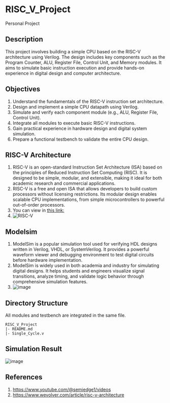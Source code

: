# RISC_V_Project
Personal Project

## Description
This project involves building a simple CPU based on the RISC-V architecture using Verilog. The design includes key components such as the Program Counter, ALU, Register File, Control Unit, and Memory modules. It aims to simulate basic instruction execution and provide hands-on experience in digital design and computer architecture.

## Objectives
1. Understand the fundamentals of the RISC-V instruction set architecture.
2. Design and implement a simple CPU datapath using Verilog.
3. Simulate and verify each component module (e.g., ALU, Register File, Control Unit).
4. Integrate all modules to execute basic RISC-V instructions.
5. Gain practical experience in hardware design and digital system simulation.
6. Prepare a functional testbench to validate the entire CPU design.

## RISC-V Architecture
1. RISC-V is an open-standard Instruction Set Architecture (ISA) based on the principles of Reduced Instruction Set Computing (RISC). It is designed to be simple, modular, and extensible, making it ideal for both academic research and commercial applications.
2. RISC-V is a free and open ISA that allows developers to build custom processors without licensing restrictions. Its modular design enables scalable CPU implementations, from simple microcontrollers to powerful out-of-order processors.
3. You can view in [this link:](https://sirinsoftware.com/blog/inside-risc-v-microarchitecture)
4. ![RISC-V](https://sirinsoftware.com/wp-content/uploads/2024/03/Scheme-2-1-1.svg)

## Modelsim
1. ModelSim is a popular simulation tool used for verifying HDL designs written in Verilog, VHDL, or SystemVerilog. It provides a powerful waveform viewer and debugging environment to test digital circuits before hardware implementation.
2. ModelSim is widely used in both academia and industry for simulating digital designs. It helps students and engineers visualize signal transitions, analyze timing, and validate logic behavior through comprehensive simulation features.
3. ![image](https://encrypted-tbn0.gstatic.com/images?q=tbn:ANd9GcSq_o_srDKURJSw6zIAhYEHuY_ieihxR0YxeA&s)

## Directory Structure
All modules and testbench are integrated in the same file. 
```
RISC_V_Project
|- README.md
|- Single_Cycle.v
```

## Simulation Result
![image](https://github.com/user-attachments/assets/c2142f49-f910-4243-932a-d294245e8d1a)


## References
1. https://www.youtube.com/@semiedge1/videos
2. https://www.wevolver.com/article/risc-v-architecture
